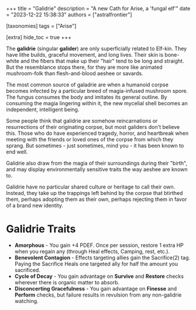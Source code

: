 +++
title = "Galidrie"
description = "A new Cath for Arise, a 'fungal elf'"
date = "2023-12-22 15:38:33"
authors = ["astralfrontier"]

[taxonomies]
tags = ["Arise"]

[extra]
hide_toc = true
+++

The **galidrie** (singular **galider**) are only superficially related to Elf-kin.
They have lithe builds, graceful movement, and long lives.
Their skin is bone-white and the fibers that make up their "hair" tend to be long and straight.
But the resemblance stops there, for they are more like animated mushroom-folk than flesh-and-blood aeshee or savards.

<!-- more -->

The most common source of galadrie are when a humanoid corpse becomes infected by a particular breed of magia-infused mushroom spore.
The fungus consumes the body and imitates its general outline.
By consuming the magia lingering within it, the new mycelial shell becomes an independent, intelligent being.

Some people think that galidrie are somehow reincarnations or resurrections
of their originating corpse, but most galiders don't believe this.
Those who do have experienced tragedy, horror, and heartbreak
when meeting with the friends or loved ones of the corpse from which they sprang.
But sometimes - just sometimes, mind you - it has been known to end well.

Galidrie also draw from the magia of their surroundings during their "birth",
and may display environmentally sensitive traits the way aeshee are known to.

Galidrie have no particular shared culture or heritage to call their own.
Instead, they take up the trappings left behind by the corpse that btirthed them,
perhaps adopting them as their own, perhaps rejecting them in favor of a brand new identity.

# Galidrie Traits

- **Amorphous** - You gain +4 PDEF. Once per session, restore 1 extra HP when you regain any (through Heal effects, Camping, rest, etc.).
- **Benevolent Contagion** - Effects targeting allies gain the Sacrifice(2) tag. Paying the Sacrifice Heals one targeted ally for half the amount you sacrificed.
- **Cycle of Decay** - You gain advantage on **Survive** and **Restore** checks wherever there is organic matter to absorb.
- **Disconcerting Gracefulness** - You gain advantage on **Finesse** and **Perform** checks, but failure results in revulsion from any non-galidrie watching.